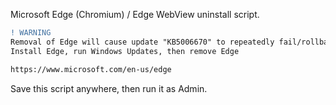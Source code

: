 Microsoft Edge (Chromium) / Edge WebView uninstall script.


```diff
! WARNING
Removal of Edge will cause update "KB5006670" to repeatedly fail/rollback.
Install Edge, run Windows Updates, then remove Edge

https://www.microsoft.com/en-us/edge
```

Save this script anywhere, then run it as Admin.
